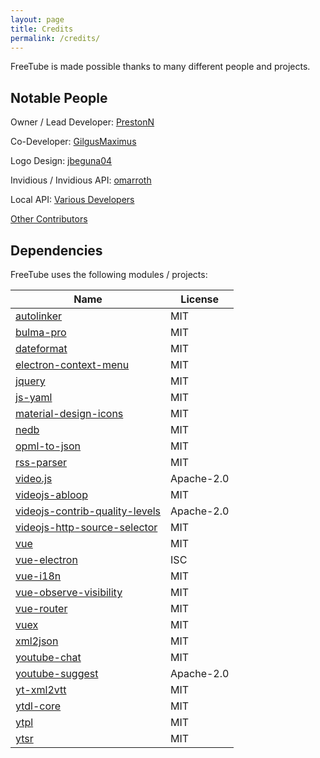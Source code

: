 ```yaml
---
layout: page
title: Credits
permalink: /credits/
---
```


FreeTube is made possible thanks to many different people and projects.

## Notable People

Owner / Lead Developer: [PrestonN](https://github.com/PrestonN)

Co-Developer: [GilgusMaximus](https://github.com/GilgusMaximus)

Logo Design: [jbeguna04](https://github.com/jbeguna04)

Invidious / Invidious API: [omarroth](https://github.com/omarroth)

Local API: [Various Developers](/usage/local-api/)

[Other Contributors](https://github.com/FreeTubeApp/FreeTube/graphs/contributors)

## Dependencies

FreeTube uses the following modules / projects:

| Name  | License |
| ------------- | ------------- |
| [autolinker](https://github.com/gregjacobs/Autolinker.js)  | MIT  |
| [bulma-pro](https://github.com/mubaidr/bulma-pro)  | MIT  |
| [dateformat](https://github.com/felixge/node-dateformat)  | MIT  |
| [electron-context-menu](https://github.com/sindresorhus/electron-context-menu)  | MIT  |
| [jquery](https://github.com/jquery/jquery)  | MIT  |
| [js-yaml](https://github.com/nodeca/js-yaml)  | MIT  |
| [material-design-icons](https://github.com/google/material-design-icons)  | MIT  |
| [nedb](https://github.com/louischatriot/nedb)  | MIT  |
| [opml-to-json](https://github.com/azu/opml-to-json)  | MIT  |
| [rss-parser](https://github.com/rbren/rss-parser)  | MIT  |
| [video.js](https://github.com/videojs/video.js)  | Apache-2.0  |
| [videojs-abloop](https://github.com/phhu/videojs-abloop)  | MIT  |
| [videojs-contrib-quality-levels](https://github.com/videojs/videojs-contrib-quality-levels)  | Apache-2.0  |
| [videojs-http-source-selector](https://github.com/jfujita/videojs-http-source-selector)  | MIT  |
| [vue](https://github.com/vuejs/vue)  | MIT |
| [vue-electron](https://github.com/SimulatedGREG/vue-electron)  | ISC |
| [vue-i18n](https://github.com/kazupon/vue-i18n)  | MIT |
| [vue-observe-visibility](https://github.com/Akryum/vue-observe-visibility)  | MIT |
| [vue-router](https://github.com/vuejs/vue-router)  | MIT |
| [vuex](https://github.com/vuejs/vuex)  | MIT |
| [xml2json](https://github.com/buglabs/node-xml2json)  | MIT |
| [youtube-chat](https://github.com/LinaTsukusu/youtube-chat)  | MIT |
| [youtube-suggest](https://github.com/goto-bus-stop/youtube-suggest)  | Apache-2.0 |
| [yt-xml2vtt](https://github.com/Aasim-A/yt-xml2vtt)  | MIT |
| [ytdl-core](https://github.com/fent/node-ytdl-core)  | MIT  |
| [ytpl](https://github.com/TimeForANinja/node-ytpl)  | MIT  |
| [ytsr](https://github.com/TimeForANinja/node-ytsr)  | MIT  |
